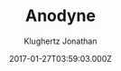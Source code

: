 ---
title: Anodyne
github: https://github.com/klugjo/hexo-theme-anodyne
demo: https://www.codeblocq.com/assets/projects/hexo-theme-anodyne/
author: Klughertz Jonathan
ssg:
  - Hexo
cms:
  - Markdown
date: 2017-01-27T03:59:03.000Z
description: 🌋 Original Bright Theme for Hexo
draft: false
publish_date: '2017-01-27T03:59:03Z'
update_date: '2019-07-06T05:14:22Z'
github_star: 147
github_fork: 35
---
